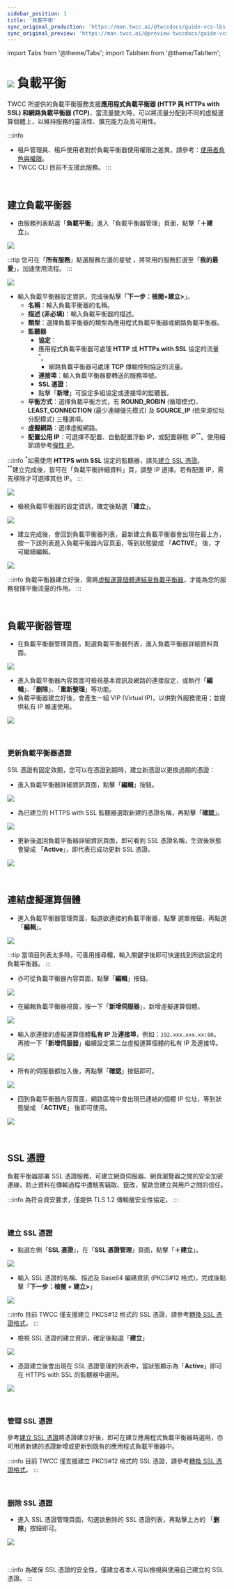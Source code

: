 ```yaml
---
sidebar_position: 3
title: '負載平衡'
sync_original_production: 'https://man.twcc.ai/@twccdocs/guide-vcs-lbs-zh'
sync_original_preview: 'https://man.twcc.ai/@preview-twccdocs/guide-vcs-lbs-zh'
---
```


import Tabs from '@theme/Tabs';
import TabItem from '@theme/TabItem';

# ![](https://cos.twcc.ai/SYS-MANUAL/uploads/upload_5eaf2d8a3b112a4b8c49a853eaab60d8.png) 負載平衡

TWCC 所提供的負載平衡服務支援**應用程式負載平衡器 (HTTP 與 HTTPs with SSL) **和**網路負載平衡器 (TCP)**，當流量變大時，可以將流量分配到不同的虛擬運算個體上，以維持服務的靈活性、擴充能力及高可用性。


:::info
- 租戶管理員、租戶使用者對於負載平衡器使用權限之差異，請參考：[<ins>使用者角色與權限</ins>](/docs/member-concepts-roles-permissions/twcc-services/networking-security#負載平衡)。
- TWCC CLI 目前不支援此服務。
:::

<br/>


## 建立負載平衡器

* 由服務列表點選「**負載平衡**」進入「負載平衡器管理」頁面，點擊「**＋建立**」。

![](https://cos.twcc.ai/SYS-MANUAL/uploads/upload_5491a3fa25058a188c04c8adacde0f79.png)

:::tip
您可在「**所有服務**」點選服務左邊的星號 <i class="fa fa-star-o" aria-hidden="true"></i>，將常用的服務釘選至「**我的最愛**」，加速使用流程。
:::

![](https://cos.twcc.ai/SYS-MANUAL/uploads/upload_6434a60c23bf7870903b5c5315460041.png)


* 輸入負載平衡器設定資訊，完成後點擊「**下一步：檢閱+建立>**」。
    * **名稱**：輸入負載平衡器的名稱。
    * **描述 (非必填)**：輸入負載平衡器的描述。
    * **類型**：選擇負載平衡器的類型為應用程式負載平衡器或網路負載平衡器。
    * **監聽器**
        * **協定**：
        * 應用程式負載平衡器可處理 **HTTP** 或 **HTTPs with SSL** 協定的流量<sup>*</sup>。
            * 網路負載平衡器可處理 **TCP** 傳輸控制協定的流量。
        * **連接埠**：輸入負載平衡器要轉送的服務埠號。
        * **SSL 憑證**：
        * 點擊「**新增**」可設定多組協定或連接埠的監聽器。
    * **平衡方式**：選擇負載平衡方式，有 **ROUND_ROBIN** (循環模式)、**LEAST_CONNECTION** (最少連線優先模式) 及 **SOURCE_IP** (依來源位址分配模式) 三種選項。
    * **虛擬網路**：選擇虛擬網路。
    * **配置公用 IP**：可選擇不配置、自動配置浮動 IP，或配置靜態 IP<sup>**</sup>。使用細節請參考[彈性 IP](./elastic-ip.md)。

:::info
<sup>*</sup>如需使用 <b>HTTPS with SSL</b> 協定的監聽器，請先<a href="#建立-ssl-憑證"><ins>建立 SSL 憑證</ins></a>。<br/>
<sup>**</sup>建立完成後，皆可在「負載平衡詳細資料」頁，調整 IP 選擇。若有配置 IP，需先移除才可選擇其他 IP。
:::

![](https://i.imgur.com/i1HA3yY.png)



* 檢視負載平衡器的設定資訊，確定後點選「**建立**」。

![](https://cos.twcc.ai/SYS-MANUAL/uploads/upload_d84d97c603859f4f9ca3d11d3065e33d.png)

* 建立完成後，會回到負載平衡器列表，最新建立負載平衡器會出現在最上方，按一下該列表進入負載平衡器內容頁面，等到狀態變成 「**ACTIVE**」 後，才可繼續編輯。

![](https://cos.twcc.ai/SYS-MANUAL/uploads/upload_5ea35b095d53eea05bcf32ebaab32654.png)

:::info
負載平衡器建立好後，需將[<ins>虛擬運算個體連結至負載平衡器</ins>](#連結虛擬運算個體)，才能為您的服務發揮平衡流量的作用。
:::

<br/>


## 負載平衡器管理
* 在負載平衡器管理頁面，點選負載平衡器列表，進入負載平衡器詳細資料頁面。

![](https://cos.twcc.ai/SYS-MANUAL/uploads/upload_5ea35b095d53eea05bcf32ebaab32654.png)

* 進入負載平衡器內容頁面可檢視基本資訊及網路的連接設定，或執行「**編輯**」、「**删除**」、「**重新整理**」等功能。
* 負載平衡器建立好後，會產生一組 VIP (Virtual IP)，以供對外服務使用；並提供私有 IP 維運使用。

![](https://cos.twcc.ai/SYS-MANUAL/uploads/upload_d503587a25478670a711187aac6734fb.png)

<br/>


### 更新負載平衡器憑證

SSL 憑證有固定效期，您可以在憑證到期時，建立新憑證以更換過期的憑證：

* 進入負載平衡器詳細資訊頁面，點擊「**編輯**」按鈕。

![](https://cos.twcc.ai/SYS-MANUAL/uploads/upload_c918132617bef4caa665199195d26def.png)


* 為已建立的 HTTPS with SSL 監聽器選取新建的憑證名稱，再點擊「**確認**」。

![](https://cos.twcc.ai/SYS-MANUAL/uploads/upload_63f61ef5ae2b846a58c0a7df25dc5af8.png)



* 更新後返回負載平衡器詳細資訊頁面，即可看到 SSL 憑證名稱，生效後狀態會變成 「**Active**」，即代表已成功更新 SSL 憑證。

![](https://cos.twcc.ai/SYS-MANUAL/uploads/upload_fbf16e97e47eacd0436f3b61977efc74.png)

<br/>


## 連結虛擬運算個體

* 進入負載平衡器管理頁面，點選欲連接的負載平衡器，點擊 <i class="fa fa-ellipsis-v fa-20" aria-hidden="true"></i> 選單按鈕，再點選「**編輯**」。

![](https://cos.twcc.ai/SYS-MANUAL/uploads/upload_5f1da10111b8e5edba97741e3289c7a3.png)


:::tip
當項目列表太多時，可善用搜尋欄，輸入關鍵字後即可快速找到所欲設定的負載平衡器。
:::

* 亦可從負載平衡器內容頁面，點擊「**編輯**」按鈕。

![](https://cos.twcc.ai/SYS-MANUAL/uploads/upload_d6d989100cf030c4fa5d6ced98ff9261.png)




* 在編輯負載平衡器視窗，按一下「**新增伺服器**」，新增虛擬運算個體。

![](https://cos.twcc.ai/SYS-MANUAL/uploads/upload_87350e9d536973d9941fd9262dea46d8.png)




* 輸入欲連接的虛擬運算個體**私有 IP** 及**連接埠**，例如：`192.xxx.xxx.xx:80`。
  再按一下「**新增伺服器**」繼續設定第二台虛擬運算個體的私有 IP 及連接埠。

![](https://cos.twcc.ai/SYS-MANUAL/uploads/upload_43008c707a2be6009ebfb65d3b23d8d7.png)



* 所有的伺服器都加入後，再點擊「**確認**」按鈕即可。

![](https://cos.twcc.ai/SYS-MANUAL/uploads/upload_3193e67d59e971e317f8ec9fe20a3d62.png)




* 回到負載平衡器內容頁面，網路區塊中會出現已連結的個體 IP 位址，等到狀態變成 「**ACTIVE**」 後即可使用。

![](https://cos.twcc.ai/SYS-MANUAL/uploads/upload_bda331274fdaf5296290f21f2ac5cf0b.png)

<br/>


## SSL 憑證

負載平衡器部署 SSL 憑證服務，可建立網頁伺服器、網頁瀏覽器之間的安全加密連線，防止資料在傳輸過程中遭駭客竊取、竄改，幫助您建立與用戶之間的信任。

:::info
為符合資安要求，僅提供 TLS 1.2 傳輸層安全性協定。
:::

<br/>

### 建立 SSL 憑證

* 點選左側「**SSL 憑證**」，在「**SSL 憑證管理**」頁面，點擊「**＋建立**」。

![](https://cos.twcc.ai/SYS-MANUAL/uploads/upload_2b06046e5e360cf9c6b7aae828874e7c.png)


* 輸入 SSL 憑證的名稱、描述及 Base64 編碼資訊 (PKCS#12 格式)，完成後點擊「**下一步：檢閱 + 建立>**」

![](https://cos.twcc.ai/SYS-MANUAL/uploads/upload_94c16cf15abbd26e42e7ff6869f55dac.png)


:::info
目前 TWCC 僅支援建立 PKCS#12 格式的 SSL 憑證，請參考[<ins>轉換 SSL 憑證格式</ins>](../../tutorials/convert-ssl-certificate.md)。
:::

* 檢視 SSL 憑證的建立資訊，確定後點選「**建立**」

![](https://cos.twcc.ai/SYS-MANUAL/uploads/upload_ade1caffa03554d8eb14f031a453dfa5.png)


* 憑證建立後會出現在 SSL 憑證管理的列表中，當狀態顯示為「**Active**」即可在 HTTPS with SSL 的監聽器中選用。

![](https://cos.twcc.ai/SYS-MANUAL/uploads/upload_3f77e7e47a585410d2df100933954846.png)

<br/>


### 管理 SSL 憑證

參考[建立 SSL 憑證](#建立-ssl-憑證)將憑證建立好後，即可在建立應用程式負載平衡器時選用，亦可用將新建的憑證新增或更新到既有的應用程式負載平衡器中。

:::info
目前 TWCC 僅支援建立 PKCS#12 格式的 SSL 憑證，請參考[<ins>轉換 SSL 憑證格式</ins>](../../tutorials/convert-ssl-certificate.md)。
:::

<br/>


### 删除 SSL 憑證

* 進入 SSL 憑證管理頁面，勾選欲删除的 SSL 憑證列表，再點擊上方的  「**删除**」按鈕即可。

![](https://cos.twcc.ai/SYS-MANUAL/uploads/upload_2fbf0b28ee7acdc4ac63c10fffe58438.png)

<br/>

:::info
為確保 SSL 憑證的安全性，僅建立者本人可以檢視與使用自己建立的 SSL 憑證。
:::